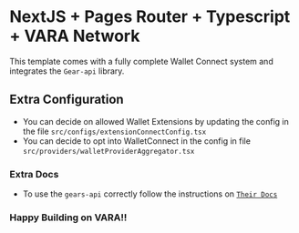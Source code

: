# NextJS + Pages Router + Typescript + VARA Network

This template comes with a fully complete Wallet Connect system and integrates the `Gear-api` library.

## Extra Configuration

- You can decide on allowed Wallet Extensions by updating the config in the file `src/configs/extensionConnectConfig.tsx`
- You can decide to opt into WalletConnect in the config in file `src/providers/walletProviderAggregator.tsx`

### Extra Docs

- To use the `gears-api` correctly follow the instructions on [`Their Docs`](https://wiki.gear-tech.io/docs/api/getting-started)

### Happy Building on VARA!!
